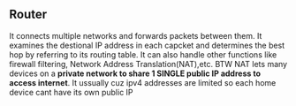 ## Router
It connects multiple networks and forwards packets between them. It examines the destional IP address in each capcket
and determines the best hop by referring to its routing table. It can also handle other functions like firewall filtering,
Network Address Translation(NAT),etc. BTW NAT lets many devices on a **private network to share 1 SINGLE public IP address to
access internet**. It ussually cuz ipv4 addresses are limited so each home device cant have its own public IP
